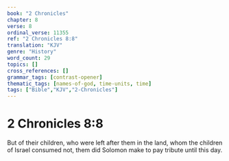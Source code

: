 ```yaml
---
book: "2 Chronicles"
chapter: 8
verse: 8
ordinal_verse: 11355
ref: "2 Chronicles 8:8"
translation: "KJV"
genre: "History"
word_count: 29
topics: []
cross_references: []
grammar_tags: [contrast-opener]
thematic_tags: [names-of-god, time-units, time]
tags: ["Bible","KJV","2-Chronicles"]
---
```


# 2 Chronicles 8:8

But of their children, who were left after them in the land, whom the children of Israel consumed not, them did Solomon make to pay tribute until this day.
